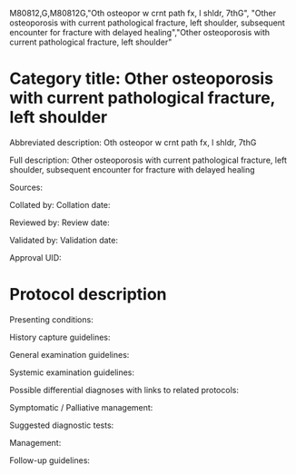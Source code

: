 M80812,G,M80812G,"Oth osteopor w crnt path fx, l shldr, 7thG", "Other osteoporosis with current pathological fracture, left shoulder, subsequent encounter for fracture with delayed healing","Other osteoporosis with current pathological fracture, left shoulder"
# Category title: Other osteoporosis with current pathological fracture, left shoulder

Abbreviated description: Oth osteopor w crnt path fx, l shldr, 7thG

Full description: Other osteoporosis with current pathological fracture, left shoulder, subsequent encounter for fracture with delayed healing

Sources:

Collated by:
Collation date:

Reviewed by:
Review date:

Validated by:
Validation date:

Approval UID:

# Protocol description

Presenting conditions:

History capture guidelines:

General examination guidelines:

Systemic examination guidelines:

Possible differential diagnoses with links to related protocols:

Symptomatic / Palliative management:

Suggested diagnostic tests:

Management:

Follow-up guidelines:
